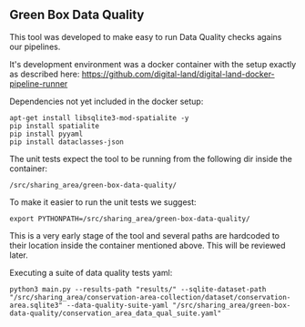 ## Green Box Data Quality

This tool was developed to make easy to run Data Quality checks agains our pipelines.

It's development environment was a docker container with the setup exactly as described here:
https://github.com/digital-land/digital-land-docker-pipeline-runner

Dependencies not yet included in the docker setup:

    apt-get install libsqlite3-mod-spatialite -y
    pip install spatialite
    pip install pyyaml
    pip install dataclasses-json

The unit tests expect the tool to be running from the following dir inside the container:
    
    /src/sharing_area/green-box-data-quality/

To make it easier to run the unit tests we suggest:

    export PYTHONPATH=/src/sharing_area/green-box-data-quality/

This is a very early stage of the tool and several paths are hardcoded to their location inside the container mentioned above. This will be reviewed later.

Executing a suite of data quality tests yaml:

    python3 main.py --results-path "results/" --sqlite-dataset-path "/src/sharing_area/conservation-area-collection/dataset/conservation-area.sqlite3" --data-quality-suite-yaml "/src/sharing_area/green-box-data-quality/conservation_area_data_qual_suite.yaml"